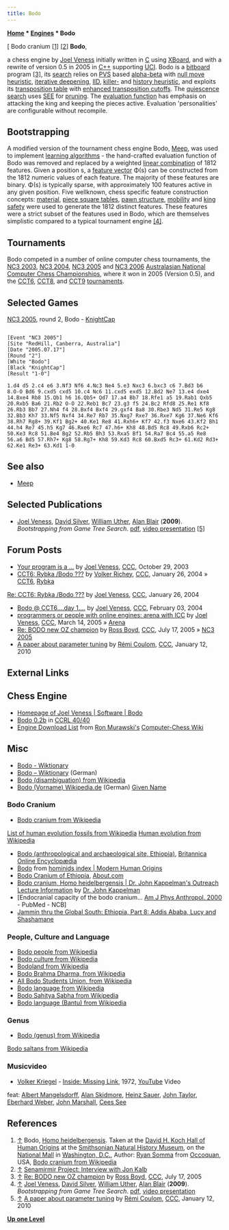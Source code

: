 ```yaml
---
title: Bodo
---
```

**[Home](Home "Home") * [Engines](Engines "Engines") * Bodo**

\[ Bodo cranium <a id="cite-note-1" href="#cite-ref-1">[1]</a> <a id="cite-note-2" href="#cite-ref-2">[2]</a>
**Bodo**,

a chess engine by [Joel Veness](Joel_Veness "Joel Veness") initially written in [C](C "C") using [XBoard](XBoard "XBoard"), and with a rewrite of version 0.5 in 2005 in [C++](Cpp "Cpp") supporting [UCI](UCI "UCI"). Bodo is a [bitboard](Bitboards "Bitboards") program <a id="cite-note-3" href="#cite-ref-3">[3]</a>, its [search](Search "Search") relies on [PVS](Principal_Variation_Search "Principal Variation Search") based [alpha-beta](Alpha-Beta "Alpha-Beta") with [null move heuristic](Null_Move_Pruning "Null Move Pruning"), [iterative deepening](Iterative_Deepening "Iterative Deepening"), [IID](Internal_Iterative_Deepening "Internal Iterative Deepening"), [killer-](Killer_Heuristic "Killer Heuristic") and [history heuristic](History_Heuristic "History Heuristic"), and exploits its [transposition table](Transposition_Table "Transposition Table") with [enhanced transposition cutoffs](Enhanced_Transposition_Cutoff "Enhanced Transposition Cutoff"). The [quiescence search](Quiescence_Search "Quiescence Search") uses [SEE](Static_Exchange_Evaluation "Static Exchange Evaluation") for [pruning](Pruning "Pruning"). The [evaluation function](Evaluation_Function "Evaluation Function") has emphasis on attacking the king and keeping the pieces active. Evaluation 'personalities' are configurable without recompile.

## Bootstrapping

A modified version of the tournament chess engine Bodo, [Meep](Meep "Meep"), was used to implement [learning algorithms](Learning "Learning") - the hand-crafted evaluation function of Bodo was removed and replaced by a weighted [linear combination](https://en.wikipedia.org/wiki/Linear_combination) of 1812 features. Given a position s, a [feature vector](https://en.wikipedia.org/wiki/Feature_vector) Φ(s) can be constructed from the 1812 numeric values of each feature. The majority of these features are binary. Φ(s) is typically sparse, with approximately 100 features active in any given position. Five wellknown, chess specific feature construction concepts: [material](Material "Material"), [piece square tables](Piece-Square_Tables "Piece-Square Tables"), [pawn structure](Pawn_Structure "Pawn Structure"), [mobility](Mobility "Mobility") and [king safety](King_Safety "King Safety") were used to generate the 1812 distinct features. These features were a strict subset of the features used in Bodo, which are themselves simplistic compared to a typical tournament engine <a id="cite-note-4" href="#cite-ref-4">[4]</a>.

## Tournaments

Bodo competed in a number of online computer chess tournaments, the [NC3 2003](NC3_2003 "NC3 2003"), [NC3 2004](NC3_2004 "NC3 2004"), [NC3 2005](NC3_2005 "NC3 2005") and [NC3 2006](NC3_2006 "NC3 2006") [Australasian National Computer Chess Championships](Australasian_National_Computer_Chess_Championship "Australasian National Computer Chess Championship"), where it won in 2005 (Version 0.5), and the [CCT6](CCT6 "CCT6"), [CCT8](CCT8 "CCT8"), and [CCT9](CCT9 "CCT9") [tournaments](CCT_Tournaments "CCT Tournaments").

## Selected Games

[NC3 2005](NC3_2005 "NC3 2005"), round 2, Bodo - [KnightCap](KnightCap "KnightCap")

```

[Event "NC3 2005"]
[Site "RedHill, Canberra, Australia"]
[Date "2005.07.17"]
[Round "2"]
[White "Bodo"]
[Black "KnightCap"]
[Result "1-0"]

1.d4 d5 2.c4 e6 3.Nf3 Nf6 4.Nc3 Ne4 5.e3 Nxc3 6.bxc3 c6 7.Bd3 b6 
8.O-O Bd6 9.cxd5 cxd5 10.c4 Nc6 11.cxd5 exd5 12.Bd2 Ne7 13.e4 dxe4 
14.Bxe4 Rb8 15.Qb1 h6 16.Qb5+ Qd7 17.a4 Bb7 18.Rfe1 a5 19.Rab1 Qxb5 
20.Rxb5 Ba6 21.Rb2 O-O 22.Reb1 Bc7 23.g3 f5 24.Bc2 Rfd8 25.Re1 Kf8 
26.Rb3 Bb7 27.Nh4 f4 28.Bxf4 Bxf4 29.gxf4 Ba8 30.Rbe3 Nd5 31.Re5 Kg8
32.Bb3 Kh7 33.Nf5 Nxf4 34.Re7 Rb7 35.Nxg7 Rxe7 36.Rxe7 Kg6 37.Ne6 Kf6 
38.Rh7 Rg8+ 39.Kf1 Bg2+ 40.Ke1 Re8 41.Rxh6+ Kf7 42.f3 Nxe6 43.Kf2 Bh1 
44.h4 Re7 45.h5 Kg7 46.Rxe6 Rc7 47.h6+ Kh8 48.Bd5 Rc8 49.Rxb6 Rc2+ 
50.Ke3 Rc8 51.Be4 Bg2 52.Rb5 Bh3 53.Rxa5 Bf1 54.Ra7 Bc4 55.a5 Re8 
56.a6 Bd5 57.Rh7+ Kg8 58.Rg7+ Kh8 59.Kd3 Rc8 60.Bxd5 Rc3+ 61.Kd2 Rd3+ 
62.Ke1 Re3+ 63.Kd1 1-0

```

## See also

- [Meep](Meep "Meep")

## Selected Publications

- [Joel Veness](Joel_Veness "Joel Veness"), [David Silver](David_Silver "David Silver"), [William Uther](William_Uther "William Uther"), [Alan Blair](Alan_Blair "Alan Blair") (**2009**). *Bootstrapping from Game Tree Search*. [pdf](http://jveness.info/publications/nips2009%20-%20bootstrapping%20from%20game%20tree%20search.pdf), [video presentation](http://videolectures.net/nips09_veness_bfg/) <a id="cite-note-5" href="#cite-ref-5">[5]</a>

## Forum Posts

- [Your program is a ...](https://www.stmintz.com/ccc/index.php?id=324392) by [Joel Veness](Joel_Veness "Joel Veness"), [CCC](CCC "CCC"), October 29, 2003
- [CCT6: Rybka /Bodo ???](https://www.stmintz.com/ccc/index.php?id=345082) by [Volker Richey](index.php?title=Volker_Richey&action=edit&redlink=1 "Volker Richey (page does not exist)"), [CCC](CCC "CCC"), January 26, 2004 » [CCT6](CCT6 "CCT6"), [Rybka](Rybka "Rybka")

[Re: CCT6: Rybka /Bodo ???](https://www.stmintz.com/ccc/index.php?id=345103) by [Joel Veness](Joel_Veness "Joel Veness"), [CCC](CCC "CCC"), January 26, 2004

- [Bodo @ CCT6....day 1....](https://www.stmintz.com/ccc/index.php?id=346744) by [Joel Veness](Joel_Veness "Joel Veness"), [CCC](CCC "CCC"), February 03, 2004
- [programmers or people with online engines: arena with ICC](https://www.stmintz.com/ccc/index.php?id=416748) by [Joel Veness](Joel_Veness "Joel Veness"), [CCC](CCC "CCC"), March 14, 2005 » [Arena](Arena "Arena")
- [Re: BODO new OZ champion](https://www.stmintz.com/ccc/index.php?id=437038) by [Ross Boyd](Ross_Boyd "Ross Boyd"), [CCC](CCC "CCC"), July 17, 2005 » [NC3 2005](NC3_2005 "NC3 2005")
- [A paper about parameter tuning](http://www.talkchess.com/forum/viewtopic.php?start=0&t=31667) by [Rémi Coulom](R%C3%A9mi_Coulom "Rémi Coulom"), [CCC](CCC "CCC"), January 12, 2010

## External Links

## Chess Engine

- [Homepage of Joel Veness | Software | Bodo](http://jveness.info/software/default.html)
- [Bodo 0.2b](http://www.computerchess.org.uk/ccrl/4040/cgi/engine_details.cgi?print=Details&eng=Bodo%200.2b) in [CCRL 40/40](CCRL "CCRL")
- [Engine Download List](http://www.computer-chess.org/doku.php?id=computer_chess:wiki:download:engine_download_list) from [Ron Murawski's](Ron_Murawski "Ron Murawski") [Computer-Chess Wiki](http://www.computer-chess.org/doku.php?id=home)

## Misc

- [Bodo - Wiktionary](http://en.wiktionary.org/wiki/Bodo)
- [Bodo – Wiktionary](http://de.wiktionary.org/wiki/Bodo) (German)
- [Bodo (disambiguation) from Wikipedia](https://en.wikipedia.org/wiki/Bodo)
- [Bodo (Vorname) Wikipedia.de](http://de.wikipedia.org/wiki/Bodo_%28Vorname%29) (German) [Given Name](Category:Given_Name "Category:Given Name")

### Bodo Cranium

- [Bodo cranium from Wikipedia](https://en.wikipedia.org/wiki/Bodo_cranium)

[List of human evolution fossils from Wikipedia](https://en.wikipedia.org/wiki/List_of_human_evolution_fossils)
[Human evolution from Wikipedia](https://en.wikipedia.org/wiki/Human_evolution)

- [Bodo (anthropological and archaeological site, Ethiopia)](http://www.britannica.com/EBchecked/topic/1233764/Bodo#ref892244), [Britannica Online Encyclopædia](https://en.wikipedia.org/wiki/Encyclop%C3%A6dia_Britannica_Online)
- [Bodo](http://www.modernhumanorigins.net/bodo.html) from [hominids index | Modern Human Origins](http://www.modernhumanorigins.com/hominids.html)
- [Bodo Cranium of Ethiopia](http://archaeology.about.com/od/bterms/g/bodo.htm), [About.com](https://en.wikipedia.org/wiki/About.com)
- [Bodo cranium, Homo heidelbergensis | Dr. John Kappelman's Outreach Lecture Information](http://www.esi.utexas.edu/outreach/ols/lectures/Kappelman/) by [Dr. John Kappelman](https://en.wikipedia.org/wiki/John_Kappelman)
- \[Endocranial capacity of the bodo cranium... [Am J Phys Anthropol. 2000](http://www.ncbi.nlm.nih.gov/pubmed/10954624) - PubMed - NCB\]
- [Jammin thru the Global South: Ethiopia, Part 8: Addis Ababa, Lucy and Shashamane](http://jamminglobal.blogspot.de/2012/06/ethiopia-part-8-addis-ababa-lucy-and.html)

### People, Culture and Language

- [Bodo people from Wikipedia](https://en.wikipedia.org/wiki/Bodo_people)
- [Bodo culture from Wikipedia](https://en.wikipedia.org/wiki/Bodo_culture)
- [Bodoland from Wikipedia](https://en.wikipedia.org/wiki/Bodoland)
- [Bodo Brahma Dharma, from Wikipedia](https://en.wikipedia.org/wiki/Bodo_Brahma_Dharma)
- [All Bodo Students Union, from Wikipedia](https://en.wikipedia.org/wiki/All_Bodo_Students_Union)
- [Bodo language from Wikipedia](https://en.wikipedia.org/wiki/Bodo_language)
- [Bodo Sahitya Sabha from Wikipedia](https://en.wikipedia.org/wiki/Bodo_Sahitya_Sabha)
- [Bodo language (Bantu) from Wikipedia](https://en.wikipedia.org/wiki/Bodo_language_%28Bantu%29)

### Genus

- [Bodo (genus) from Wikipedia](https://en.wikipedia.org/wiki/Bodo_%28genus%29)

[Bodo saltans from Wikipedia](https://en.wikipedia.org/wiki/Bodo_saltans)

### Musicvideo

- [Volker Kriegel](Category:Volker_Kriegel "Category:Volker Kriegel") - [Inside: Missing Link](http://www.discogs.com/Volker-Kriegel-Inside-Missing-Link/release/1351310), 1972, [YouTube](https://en.wikipedia.org/wiki/YouTube) Video

feat: [Albert Mangelsdorff](Category:Albert_Mangelsdorff "Category:Albert Mangelsdorff"), [Alan Skidmore](Category:Alan_Skidmore "Category:Alan Skidmore"), [Heinz Sauer](https://de.wikipedia.org/wiki/Heinz_Sauer), [John Taylor](https://en.wikipedia.org/wiki/John_Taylor_%28jazz%29), [Eberhard Weber](Category:Eberhard_Weber "Category:Eberhard Weber"), [John Marshall](Category:John_Marshall "Category:John Marshall"), [Cees See](https://de.wikipedia.org/wiki/Cees_See)

## References

1. <a id="cite-ref-1" href="#cite-note-1">↑</a> Bodo, [Homo heidelbergensis](https://en.wikipedia.org/wiki/Homo_heidelbergensis). Taken at the [David H. Koch Hall of Human Origins](https://en.wikipedia.org/wiki/National_Museum_of_Natural_History#Hall_of_Human_Origins) at the [Smithsonian Natural History Museum](https://en.wikipedia.org/wiki/National_Museum_of_Natural_History#Hall_of_Human_Origins), on the [National Mall](https://en.wikipedia.org/wiki/National_Mall) in [Washington, D.C.](https://en.wikipedia.org/wiki/Washington,_D.C.), Author: [Ryan Somma](https://www.flickr.com/people/14405058@N08) from [Occoquan](https://en.wikipedia.org/wiki/Occoquan,_Virginia), USA, [Bodo cranium from Wikipedia](https://en.wikipedia.org/wiki/Bodo_cranium)
1. <a id="cite-ref-2" href="#cite-note-2">↑</a> [Senamirmir Project: Interview with Jon Kalb](http://www.senamirmir.org/interviews/theme/8-2001/jk/bone_trade.html)
1. <a id="cite-ref-3" href="#cite-note-3">↑</a> [Re: BODO new OZ champion](https://www.stmintz.com/ccc/index.php?id=437038) by [Ross Boyd](Ross_Boyd "Ross Boyd"), [CCC](CCC "CCC"), July 17, 2005
1. <a id="cite-ref-4" href="#cite-note-4">↑</a> [Joel Veness](Joel_Veness "Joel Veness"), [David Silver](David_Silver "David Silver"), [William Uther](William_Uther "William Uther"), [Alan Blair](Alan_Blair "Alan Blair") (**2009**). *Bootstrapping from Game Tree Search*. [pdf](http://jveness.info/publications/nips2009%20-%20bootstrapping%20from%20game%20tree%20search.pdf), [video presentation](http://videolectures.net/nips09_veness_bfg/)
1. <a id="cite-ref-5" href="#cite-note-5">↑</a> [A paper about parameter tuning](http://www.talkchess.com/forum/viewtopic.php?start=0&t=31667) by [Rémi Coulom](R%C3%A9mi_Coulom "Rémi Coulom"), [CCC](CCC "CCC"), January 12, 2010

**[Up one Level](Engines "Engines")**

